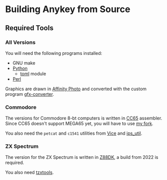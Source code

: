 # Building Anykey from Source

## Required Tools

### All Versions

You will need the following programs installed:

- GNU make
- [Python](https://www.python.org/)
  - [toml](https://github.com/uiri/toml) module
- [Perl](https://perl.org/)

Graphics are drawn in [Affinity Photo](https://affinity.serif.com/en-gb/photo/) and converted with the custom program [gfx-converter](https://github.com/T-Pau/gfx-converter).

### Commodore

The versions for Commodore 8-bt computers is written in [CC65](https://cc65.github.io) assembler.  Since CC65 doesn't support MEGA65 yet, you will have to use [my fork](https://github.com/dillof/cc65). 

You also need the `petcat` and `c1541` utilities from [Vice](http://vice-emu.sourceforge.net) and [ips_util](https://github.com/nleseul/ips_util).

### ZX Spectrum

The version for the ZX Spectrum is written in [Z88DK](https://z88dk.org/site/), a build from 2022 is required. 

You also need [tzxtools](https://shredzone.org/docs/tzxtools/).
